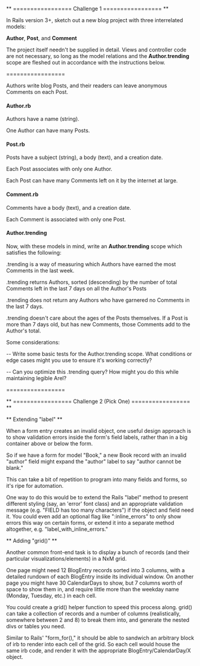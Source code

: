** ================= Challenge 1 ================= ** 

In Rails version 3+, sketch out a new blog project with three interrelated models:  

**Author**, **Post**, and **Comment** 

The project itself needn't be supplied in detail.  Views and controller code are not necessary, so long as the model relations and the **Author.trending** scope are fleshed out in accordance with the instructions below.

=================

Authors write blog Posts, and their readers can leave anonymous Comments on each Post.

#### Author.rb

Authors have a name (string).

One Author can have many Posts.

#### Post.rb

Posts have a subject (string), a body (text), and a creation date.

Each Post associates with only one Author.

Each Post can have many Comments left on it by the internet at large.

#### Comment.rb

Comments have a body (text), and a creation date.

Each Comment is associated with only one Post.

#### Author.trending

Now, with these models in mind, write an **Author.trending** scope which satisfies the following: 

.trending is a way of measuring which Authors have earned the most Comments in the last week.

.trending returns Authors, sorted (descending) by the number of total Comments left in the last 7 days on all the Author's Posts

.trending does not return any Authors who have garnered no Comments in the last 7 days.

.trending doesn't care about the ages of the Posts themselves.  If a Post is more than 7 days old, but has new Comments, those Comments add to the Author's total.

Some considerations:

-- Write some basic tests for the Author.trending scope.  What conditions or edge cases might you use to ensure it's working correctly?

-- Can you optimize this .trending query?  How might you do this while maintaining legible Arel? 

=================

** ================= Challenge 2 (Pick One) ================= ** 

** Extending "label" **

When a form entry creates an invalid object, one useful design approach is to show validation errors inside the form's field labels, rather than in a big container above or below the form.

So if we have a form for model "Book," a new Book record with an invalid "author" field might expand the "author" label to say "author cannot be blank."  

This can take a bit of repetition to program into many fields and forms, so it's ripe for automation.

One way to do this would be to extend the Rails "label" method to present different styling (say, an 'error' font class) and an appropriate validation message (e.g. "FIELD has too many characters") if the object and field need it.  You could even add an optional flag like ":inline_errors" to only show errors this way on certain forms, or extend it into a separate method altogether, e.g. "label_with_inline_errors."

** Adding "grid()" **

Another common front-end task is to display a bunch of records (and their particular visualizations/elements) in a NxM grid.

One page might need 12 BlogEntry records sorted into 3 columns, with a detailed rundown of each BlogEntry inside its individual window.  On another page you might have 30 CalendarDays to show, but 7 columns worth of space to show them in, and require little more than the weekday name (Monday, Tuesday, etc.) in each cell.  

You could create a grid() helper function to speed this process along.  grid() can take a collection of records and a number of columns (realistically, somewhere between 2 and 8) to break them into, and generate the nested divs or tables you need. 

Similar to Rails' "form_for()," it should be able to sandwich an arbitrary block of irb to render into each cell of the grid.  So each cell would house the same irb code, and render it with the appropriate BlogEntry/CalendarDay/X object.
